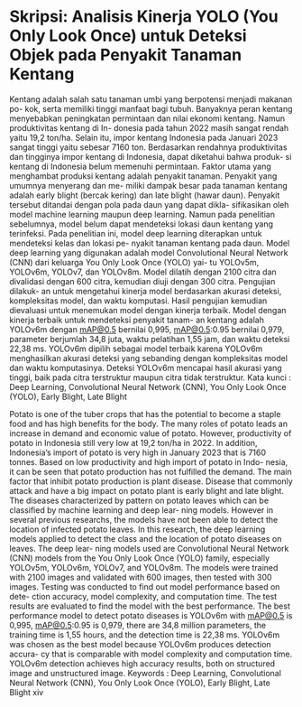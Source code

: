 # Skripsi: Analisis Kinerja YOLO (You Only Look Once) untuk Deteksi Objek pada Penyakit Tanaman Kentang
Kentang adalah salah satu tanaman umbi yang berpotensi menjadi makanan po-
kok, serta memiliki tinggi manfaat bagi tubuh. Banyaknya peran kentang menyebabkan
peningkatan permintaan dan nilai ekonomi kentang. Namun produktivitas kentang di In-
donesia pada tahun 2022 masih sangat rendah yaitu 19,2 ton/ha. Selain itu, impor kentang
Indonesia pada Januari 2023 sangat tinggi yaitu sebesar 7160 ton. Berdasarkan rendahnya
produktivitas dan tingginya impor kentang di Indonesia, dapat diketahui bahwa produk-
si kentang di Indonesia belum memenuhi permintaan. Faktor utama yang menghambat
produksi kentang adalah penyakit tanaman. Penyakit yang umumnya menyerang dan me-
miliki dampak besar pada tanaman kentang adalah early blight (bercak kering) dan late
blight (hawar daun). Penyakit tersebut ditandai dengan pola pada daun yang dapat dikla-
sifikasikan oleh model machine learning maupun deep learning. Namun pada penelitian
sebelumnya, model belum dapat mendeteksi lokasi daun kentang yang terinfeksi. Pada
penelitian ini, model deep learning diterapkan untuk mendeteksi kelas dan lokasi pe-
nyakit tanaman kentang pada daun. Model deep learning yang digunakan adalah model
Convolutional Neural Network (CNN) dari keluarga You Only Look Once (YOLO) yai-
tu YOLOv5m, YOLOv6m, YOLOv7, dan YOLOv8m. Model dilatih dengan 2100 citra
dan divalidasi dengan 600 citra, kemudian diuji dengan 300 citra. Pengujian dilakuk-
an untuk mengetahui kinerja model berdasarkan akurasi deteksi, kompleksitas model,
dan waktu komputasi. Hasil pengujian kemudian dievaluasi untuk menemukan model
dengan kinerja terbaik. Model dengan kinerja terbaik untuk mendeteksi penyakit tanam-
an kentang adalah YOLOv6m dengan mAP@0.5 bernilai 0,995, mAP@0.5:0.95 bernilai
0,979, parameter berjumlah 34,8 juta, waktu pelatihan 1,55 jam, dan waktu deteksi 22,38
ms. YOLOv6m dipilih sebagai model terbaik karena YOLOv6m menghasilkan akurasi
deteksi yang sebanding dengan kompleksitas model dan waktu komputasinya. Deteksi
YOLOv6m mencapai hasil akurasi yang tinggi, baik pada citra terstruktur maupun citra
tidak terstruktur.
Kata kunci : Deep Learning, Convolutional Neural Network (CNN), You Only Look Once
(YOLO), Early Blight, Late Blight

Potato is one of the tuber crops that has the potential to become a staple food
and has high benefits for the body. The many roles of potato leads an increase in demand
and economic value of potato. However, productivity of potato in Indonesia still very low
at 19,2 ton/ha in 2022. In addition, Indonesia’s import of potato is very high in January
2023 that is 7160 tonnes. Based on low productivity and high import of potato in Indo-
nesia, it can be seen that potato production has not fulfilled the demand. The main factor
that inhibit potato production is plant disease. Disease that commonly attack and have
a big impact on potato plant is early blight and late blight. The diseases characterized
by pattern on potato leaves which can be classified by machine learning and deep lear-
ning models. However in several previous researchs, the models have not been able to
detect the location of infected potato leaves. In this research, the deep learning models
applied to detect the class and the location of potato diseases on leaves. The deep lear-
ning models used are Convolutional Neural Network (CNN) models from the You Only
Look Once (YOLO) family, especially YOLOv5m, YOLOv6m, YOLOv7, and YOLOv8m.
The models were trained with 2100 images and validated with 600 images, then tested
with 300 images. Testing was conducted to find out model performance based on dete-
ction accuracy, model complexity, and computation time. The test results are evaluated
to find the model with the best performance. The best performance model to detect potato
diseases is YOLOv6m with mAP@0.5 is 0,995, mAP@0.5:0.95 is 0,979, there are 34,8
million parameters, the training time is 1,55 hours, and the detection time is 22,38 ms.
YOLOv6m was chosen as the best model because YOLOv6m produces detection accura-
cy that is comparable with model complexity and computation time. YOLOv6m detection
achieves high accuracy results, both on structured image and unstructured image.
Keywords : Deep Learning, Convolutional Neural Network (CNN), You Only Look
Once (YOLO), Early Blight, Late Blight
xiv


